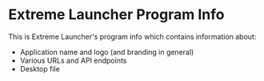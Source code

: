 # Extreme Launcher Program Info

This is Extreme Launcher's program info which contains information about:

- Application name and logo (and branding in general)
- Various URLs and API endpoints
- Desktop file

